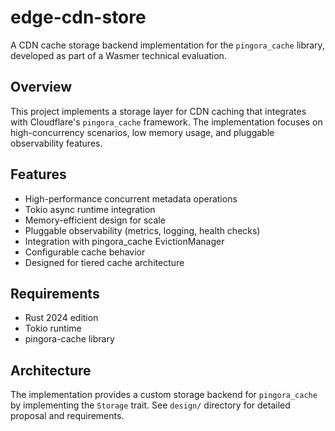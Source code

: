 # edge-cdn-store

A CDN cache storage backend implementation for the `pingora_cache` library, developed as part of a Wasmer technical evaluation.

## Overview

This project implements a storage layer for CDN caching that integrates with Cloudflare's `pingora_cache` framework. The implementation focuses on high-concurrency scenarios, low memory usage, and pluggable observability features.

## Features

- High-performance concurrent metadata operations
- Tokio async runtime integration
- Memory-efficient design for scale
- Pluggable observability (metrics, logging, health checks)
- Integration with pingora_cache EvictionManager
- Configurable cache behavior
- Designed for tiered cache architecture

## Requirements

- Rust 2024 edition
- Tokio runtime
- pingora-cache library

## Architecture

The implementation provides a custom storage backend for `pingora_cache` by implementing the `Storage` trait. See `design/` directory for detailed proposal and requirements.

